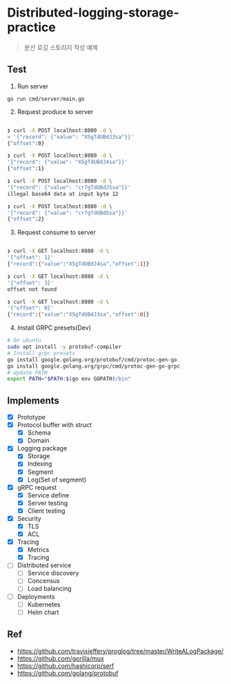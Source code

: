 # Distributed-logging-storage-practice

> 분산 로깅 스토리지 작성 예제

## Test

1. Run server

`go run cmd/server/main.go`

2. Request produce to server

```bash

❯ curl -X POST localhost:8080 -d \
> '{"record": {"value": "X5gTdUBdJ3sa"}}'
{"offset":0}

❯ curl -X POST localhost:8080 -d \
'{"record": {"value": "X5gTdUBdJ4sa"}}'
{"offset":1}

❯ curl -X POST localhost:8080 -d \
'{"record": {"value": "cr7gTdUBdJ5sa"}}'
illegal base64 data at input byte 12

❯ curl -X POST localhost:8080 -d \
'{"record": {"value": "cr7gTdUBd5sa"}}'
{"offset":2}

```

3. Request consume to server

```bash

❯ curl -X GET localhost:8080 -d \
'{"offset": 1}'
{"record":{"value":"X5gTdUBdJ4sa","offset":1}}

❯ curl -X GET localhost:8080 -d \
'{"offset": 3}'
offset not found

❯ curl -X GET localhost:8080 -d \
'{"offset": 0}'
{"record":{"value":"X5gTdUBdJ3sa","offset":0}}

```

4. Install GRPC presets(Dev)

```bash
# On ubuntu
sudo apt install -y protobuf-compiler
# Install grpc presets
go install google.golang.org/protobuf/cmd/protoc-gen-go
go install google.golang.org/grpc/cmd/protoc-gen-go-grpc
# Update PATH
export PATH="$PATH:$(go env GOPATH)/bin"
```

## Implements

- [x] Prototype
- [x] Protocol buffer with struct
  - [x] Schema
  - [x] Domain
- [x] Logging package
  - [x] Storage
  - [x] Indexing
  - [x] Segment
  - [x] Log(Set of segment)
- [x] gRPC request
  - [x] Service define
  - [x] Server testing
  - [x] Client testing
- [x] Security
  - [x] TLS
  - [x] ACL
- [x] Tracing
  - [x] Metrics
  - [x] Tracing
- [ ] Distributed service
  - [ ] Service discovery
  - [ ] Concensus
  - [ ] Load balancing
- [ ] Deployments
  - [ ] Kubernetes
  - [ ] Helm chart

## Ref

- https://github.com/travisjeffery/proglog/tree/master/WriteALogPackage/
- https://github.com/gorilla/mux
- https://github.com/hashicorp/serf
- https://github.com/golang/protobuf
